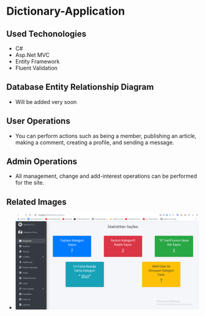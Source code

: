# Dictionary-Application
## Used Techonologies
- C#
- Asp.Net MVC
- Entity Framework
- Fluent Validation

## Database Entity Relationship Diagram
- Will be added very soon

## User Operations
- You can perform actions such as being a member, publishing an article, making a comment, creating a profile, and sending a message.

## Admin Operations
- All management, change and add-interest operations can be performed for the site.

## Related Images
- ![statisticsPage](./istatistikview/statistics.PNG)

